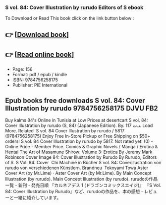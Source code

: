 ### S vol. 84: Cover Illustration by rurudo Editors of S ebook

To Download or Read This book click on the link button below :

## 👉  [**[Download book](http://get-pdfs.com/download.php?group=book&from=github.com&id=721785&lnk=1081 "Download book")**]

## 👉  [**[Read online book](http://get-pdfs.com/download.php?group=book&from=github.com&id=721785&lnk=1081 "Read online book")**]


* Page: 156
* Format: pdf / epub / kindle
* ISBN: 9784756258175
* Publisher: PIE International



## Epub books free downloads S vol. 84: Cover Illustration by rurudo 9784756258175 DJVU FB2



 Buy kalms 84&#039;s Online in Tunisia at Low Prices at desertcart S vol. 84: Cover Illustration by rurudo (S, 84) (Japanese Edition). By. 117 د.ت. Load More. Related 
 S vol. 84 Cover Illustration by rurudo / 5817 (9784756258175) Enjoy Free In-Store Pickup or Free Shipping on $50+ orders! S vol. 84 Cover Illustration by rurudo by 5817. Not rated yet! (0) - Online Price - Member Price.
 Comics &amp; Graphic Novels / Manga / Erotica &amp; Hentai The Art of Masamune Shirow: Volume 3: Erotica By Jeremy Mark Robinson Cover Image 84: Cover Illustration by Rurudo By Rurudo, Editors of S. S Vol. 84: Cover 
 Chi Machine in Bücher S vol. 84: Coverillustration von rurudo von verschiedenen Künstlern. Brandneu 
 Tokoyami Towa Aster Cover Art (by Mr.Lime) · Aster Cover Art (by Mr.Lime). By Main Concept Illustration (by rurudo). Main Concept Illustration (by rurudo).
 rurudoの作品一覧・新刊・発売日順 『カルネアデス 1 (ドラゴンコミックスエイジ)』 『S Vol. 84: Cover Illustration by Rurudo』など、rurudoの作品を、本の感想・レビューと一緒に紹介しています。





